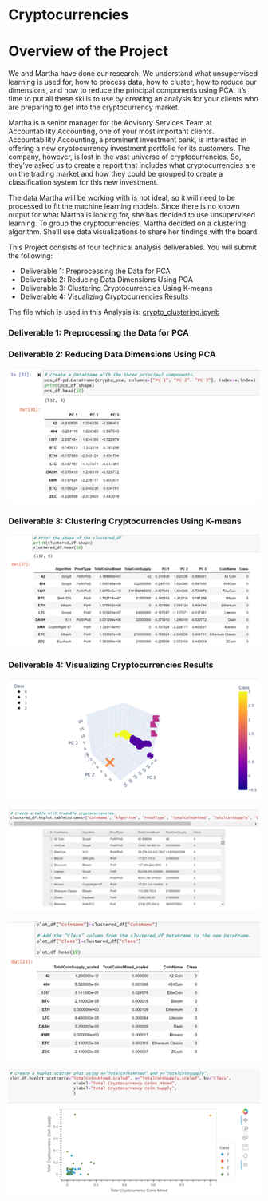 # Cryptocurrencies

# Overview of the Project

We and Martha have done our research. We understand what unsupervised learning is used for, how to process data, how to cluster, how to reduce our dimensions, and how to reduce the principal components using PCA. It’s time to put all these skills to use by creating an analysis for your clients who are preparing to get into the cryptocurrency market.

Martha is a senior manager for the Advisory Services Team at Accountability Accounting, one of your most important clients. Accountability Accounting, a prominent investment bank, is interested in offering a new cryptocurrency investment portfolio for its customers. The company, however, is lost in the vast universe of cryptocurrencies. So, they’ve asked us to create a report that includes what cryptocurrencies are on the trading market and how they could be grouped to create a classification system for this new investment.

The data Martha will be working with is not ideal, so it will need to be processed to fit the machine learning models. Since there is no known output for what Martha is looking for, she has decided to use unsupervised learning. To group the cryptocurrencies, Martha decided on a clustering algorithm. She’ll use data visualizations to share her findings with the board.

This Project consists of four technical analysis deliverables. You will submit the following:

 - Deliverable 1: Preprocessing the Data for PCA
 - Deliverable 2: Reducing Data Dimensions Using PCA
 - Deliverable 3: Clustering Cryptocurrencies Using K-means
 - Deliverable 4: Visualizing Cryptocurrencies Results
 
 The file which is used in this Analysis is:  [crypto_clustering.ipynb](https://github.com/urvish7/Cryptocurrencies/blob/main/crypto_clustering.ipynb)
 
 ### Deliverable 1: Preprocessing the Data for PCA
 
 

 ### Deliverable 2: Reducing Data Dimensions Using PCA
 
 ![](https://github.com/urvish7/Cryptocurrencies/blob/main/Resources/ScreenShots/PrincipalComponents.png)
 
 ### Deliverable 3: Clustering Cryptocurrencies Using K-means
 
 ![](https://github.com/urvish7/Cryptocurrencies/blob/main/Resources/ScreenShots/K-means.png)
 
 ### Deliverable 4: Visualizing Cryptocurrencies Results
 
 ![](https://github.com/urvish7/Cryptocurrencies/blob/main/Resources/ScreenShots/3D_Scattter.png)
 
 ![](https://github.com/urvish7/Cryptocurrencies/blob/main/Resources/ScreenShots/tradeableCrypto.png)
 
 ![](https://github.com/urvish7/Cryptocurrencies/blob/main/Resources/ScreenShots/ClusterDataframe.png)
 
 ![](https://github.com/urvish7/Cryptocurrencies/blob/main/Resources/ScreenShots/hvplot_scatter.png)
 




